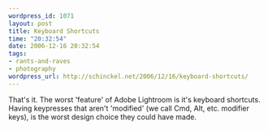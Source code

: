 ```yaml
--- 
wordpress_id: 1071
layout: post
title: Keyboard Shortcuts
time: "20:32:54"
date: 2006-12-16 20:32:54
tags: 
- rants-and-raves
- photography
wordpress_url: http://schinckel.net/2006/12/16/keyboard-shortcuts/
---
```

That's it. The worst 'feature' of Adobe Lightroom is it's keyboard shortcuts. Having keypresses that aren't 'modified' (we call Cmd, Alt, etc. modifier keys), is the worst design choice they could have made. 
